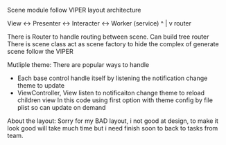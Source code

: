 


Scene module follow VIPER layout architecture

View <-> Presenter <-> Interacter <-> Worker (service)
           ^
           |
           v
           router
           
 There is Router to handle routing between scene. Can build tree router
 There is scene class act as scene factory to hide the complex of generate scene follow the VIPER
 

Mutliple theme: There are popular ways to handle 
- Each base control handle itself by listening the notification change theme to update 
- ViewController, View listen to notificaiton change theme to reload children view
 In this code using first option with theme config by file plist so can update on demand
 
 About the layout: Sorry for my BAD layout, i not good at design, to make it look good will
 take much time but i need finish soon to back to tasks from team.
